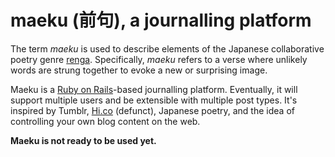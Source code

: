 # maeku (前句), a journalling platform

The term *maeku* is used to describe elements of the Japanese collaborative
poetry genre [renga][1]. Specifically, *maeku* refers to a verse where unlikely
words are strung together to evoke a new or surprising image. 

Maeku is a [Ruby on Rails][2]-based journalling platform. Eventually, it will
support multiple users and be extensible with multiple post types. It's inspired
by Tumblr, [Hi.co][3] (defunct), Japanese poetry, and the idea of controlling
your own blog content on the web. 

**Maeku is not ready to be used yet.**

[1]: https://en.wikipedia.org/wiki/Renga
[2]: https://https://rubyonrails.org
[3]: https://medium.com/@craigmod/archiving-our-online-communities-e5868eab4d9a


